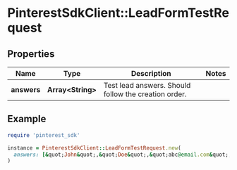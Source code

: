 # PinterestSdkClient::LeadFormTestRequest

## Properties

| Name | Type | Description | Notes |
| ---- | ---- | ----------- | ----- |
| **answers** | **Array&lt;String&gt;** | Test lead answers. Should follow the creation order. |  |

## Example

```ruby
require 'pinterest_sdk'

instance = PinterestSdkClient::LeadFormTestRequest.new(
  answers: [&quot;John&quot;,&quot;Doe&quot;,&quot;abc@email.com&quot;,&quot;987654321&quot;]
)
```


